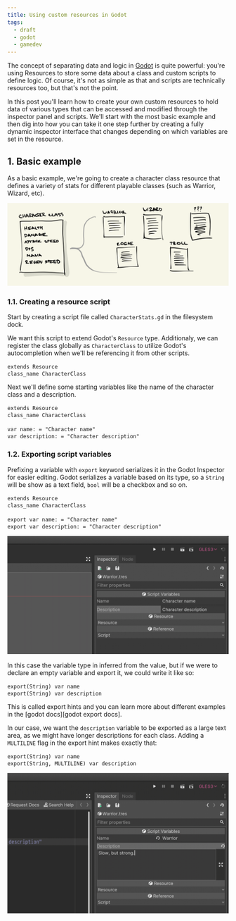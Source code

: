 ```yaml
---
title: Using custom resources in Godot
tags:
  - draft
  - godot
  - gamedev
---
```


The concept of separating data and logic in [Godot](http://godotengine.org) is quite powerful: you're using Resources to store some data about a class and custom scripts to define logic. Of course, it's not as simple as that and scripts are technically resources too, but that's not the point.

In this post you'll learn how to create your own custom resources to hold data of various types that can be accessed and modified through the inspector panel and scripts. We'll start with the most basic example and then dig into how you can take it one step further by creating a fully dynamic inspector interface that changes depending on which variables are set in the resource.

## 1. Basic example

As a basic example, we're going to create a character class resource that defines a variety of stats for different playable classes (such as Warrior, Wizard, etc).

![structure](/static/img/godot-res-1.png)

### 1.1. Creating a resource script

Start by creating a script file called `CharacterStats.gd` in the filesystem dock.

We want this script to extend Godot's `Resource` type. Additionaly, we can register the class globally as `CharacterClass` to utilize Godot's autocompletion when we'll be referencing it from other scripts.

```gdscript
extends Resource
class_name CharacterClass
```

Next we'll define some starting variables like the name of the character class and a description.

```gdscript/3,4
extends Resource
class_name CharacterClass

var name: = "Character name"
var description: = "Character description"
```

### 1.2. Exporting script variables

Prefixing a variable with `export` keyword serializes it in the Godot Inspector for easier editing. Godot serializes a variable based on its type, so a `String` will be show as a text field, `bool` will be a checkbox and so on.

```gdscript/3,4
extends Resource
class_name CharacterClass

export var name: = "Character name"
export var description: = "Character description"
```

![](/static/img/godot-resources-1.gif)

In this case the variable type in inferred from the value, but if we were to declare an empty variable and export it, we could write it like so:

```gdscript
export(String) var name
export(String) var description
```

This is called export hints and you can learn more about different examples in the [godot docs][godot export docs].

In our case, we want the `description` variable to be exported as a large text area, as we might have longer descriptions for each class. Adding a `MULTILINE` flag in the export hint makes exactly that:

```gdscript/1
export(String) var name
export(String, MULTILINE) var description
```

![](/static/img/godot-resources-2.gif)

